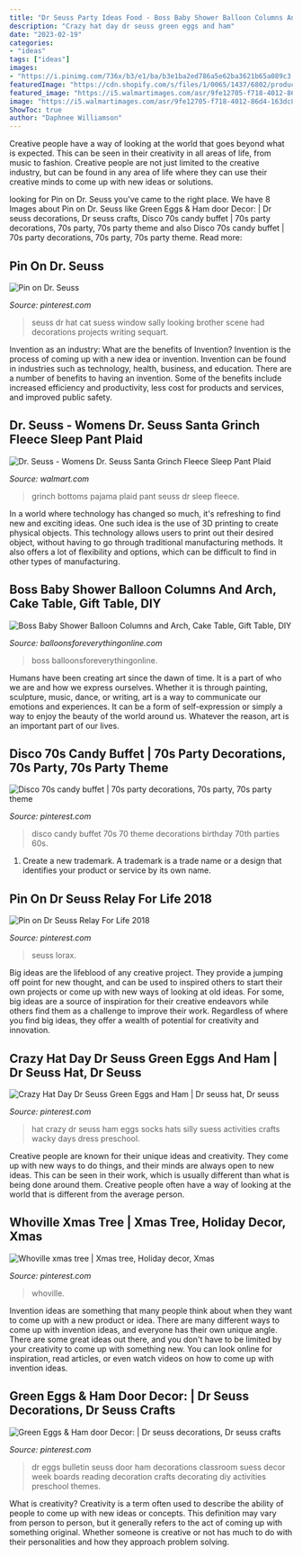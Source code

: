```yaml
---
title: "Dr Seuss Party Ideas Food - Boss Baby Shower Balloon Columns And Arch, Cake Table, Gift Table, Diy"
description: "Crazy hat day dr seuss green eggs and ham"
date: "2023-02-19"
categories:
- "ideas"
tags: ["ideas"]
images:
- "https://i.pinimg.com/736x/b3/e1/ba/b3e1ba2ed786a5e62ba3621b65a089c3.jpg"
featuredImage: "https://cdn.shopify.com/s/files/1/0065/1437/6802/products/BABY_1200x1200.jpg?v=1588369334"
featured_image: "https://i5.walmartimages.com/asr/9fe12705-f718-4012-86d4-163dc8de3c0e_1.7d69c876ec393c6a2055f053dbba36b2.jpeg"
image: "https://i5.walmartimages.com/asr/9fe12705-f718-4012-86d4-163dc8de3c0e_1.7d69c876ec393c6a2055f053dbba36b2.jpeg"
ShowToc: true
author: "Daphnee Williamson"
---
```



Creative people have a way of looking at the world that goes beyond what is expected. This can be seen in their creativity in all areas of life, from music to fashion. Creative people are not just limited to the creative industry, but can be found in any area of life where they can use their creative minds to come up with new ideas or solutions.

	

		
looking for Pin on Dr. Seuss you've came to the right place. We have 8 Images about Pin on Dr. Seuss like Green Eggs &amp; Ham door Decor: | Dr seuss decorations, Dr seuss crafts, Disco 70s candy buffet | 70s party decorations, 70s party, 70s party theme and also Disco 70s candy buffet | 70s party decorations, 70s party, 70s party theme. Read more:
		
    
## Pin On Dr. Seuss

<img loading=lazy src="https://i.pinimg.com/736x/b7/ca/d9/b7cad96f7e9f3b01112e9e0277bba09f--dr-seuss-brother.jpg" onerror="this.onerror=null;this.src='https://tse1.mm.bing.net/th?id=OIP.608r8f5UWNPIjRk_OjGMCgENDo&amp;pid=15.1';" alt="Pin on Dr. Seuss">

_Source: pinterest.com_

>seuss dr hat cat suess window sally looking brother scene had decorations projects writing sequart. 

	

Invention as an industry: What are the benefits of Invention?
Invention is the process of coming up with a new idea or invention. Invention can be found in industries such as technology, health, business, and education. There are a number of benefits to having an invention. Some of the benefits include increased efficiency and productivity, less cost for products and services, and improved public safety.

    
## Dr. Seuss - Womens Dr. Seuss Santa Grinch Fleece Sleep Pant Plaid

<img loading=lazy src="https://i5.walmartimages.com/asr/9fe12705-f718-4012-86d4-163dc8de3c0e_1.7d69c876ec393c6a2055f053dbba36b2.jpeg" onerror="this.onerror=null;this.src='https://tse2.mm.bing.net/th?id=OIP.JQqW4N5rJohQyfsQLwoFQAHaJ4&amp;pid=15.1';" alt="Dr. Seuss - Womens Dr. Seuss Santa Grinch Fleece Sleep Pant Plaid">

_Source: walmart.com_

>grinch bottoms pajama plaid pant seuss dr sleep fleece. 

	

In a world where technology has changed so much, it's refreshing to find new and exciting ideas. One such idea is the use of 3D printing to create physical objects. This technology allows users to print out their desired object, without having to go through traditional manufacturing methods. It also offers a lot of flexibility and options, which can be difficult to find in other types of manufacturing.

    
## Boss Baby Shower Balloon Columns And Arch, Cake Table, Gift Table, DIY

<img loading=lazy src="https://cdn.shopify.com/s/files/1/0065/1437/6802/products/BABY_1200x1200.jpg?v=1588369334" onerror="this.onerror=null;this.src='https://tse2.mm.bing.net/th?id=OIP.QnKPGxs4tPEchoNqc7K6SgHaFS&amp;pid=15.1';" alt="Boss Baby Shower Balloon Columns and Arch, Cake Table, Gift Table, DIY">

_Source: balloonsforeverythingonline.com_

>boss balloonsforeverythingonline. 

	

Humans have been creating art since the dawn of time. It is a part of who we are and how we express ourselves. Whether it is through painting, sculpture, music, dance, or writing, art is a way to communicate our emotions and experiences. It can be a form of self-expression or simply a way to enjoy the beauty of the world around us. Whatever the reason, art is an important part of our lives.

    
## Disco 70s Candy Buffet | 70s Party Decorations, 70s Party, 70s Party Theme

<img loading=lazy src="https://i.pinimg.com/736x/46/fe/dc/46fedc1b360590269b437296e7e9a0b2--disco-s-s-party.jpg" onerror="this.onerror=null;this.src='https://tse3.mm.bing.net/th?id=OIP.FXCYi2f7_H3xfJh9-8tDDQHaFj&amp;pid=15.1';" alt="Disco 70s candy buffet | 70s party decorations, 70s party, 70s party theme">

_Source: pinterest.com_

>disco candy buffet 70s 70 theme decorations birthday 70th parties 60s. 

	

1. Create a new trademark. A trademark is a trade name or a design that identifies your product or service by its own name.

    
## Pin On Dr Seuss Relay For Life 2018

<img loading=lazy src="https://i.pinimg.com/736x/b3/e1/ba/b3e1ba2ed786a5e62ba3621b65a089c3.jpg" onerror="this.onerror=null;this.src='https://tse2.mm.bing.net/th?id=OIP.u8y3XDbmEQC3O-YVcXYbdgHaJ3&amp;pid=15.1';" alt="Pin on Dr Seuss Relay For Life 2018">

_Source: pinterest.com_

>seuss lorax. 

	

Big ideas are the lifeblood of any creative project. They provide a jumping off point for new thought, and can be used to inspired others to start their own projects or come up with new ways of looking at old ideas. For some, big ideas are a source of inspiration for their creative endeavors while others find them as a challenge to improve their work. Regardless of where you find big ideas, they offer a wealth of potential for creativity and innovation.

    
## Crazy Hat Day Dr Seuss Green Eggs And Ham | Dr Seuss Hat, Dr Seuss

<img loading=lazy src="https://i.pinimg.com/736x/1c/70/8b/1c708b8678285e496643b5178f44c3f1.jpg" onerror="this.onerror=null;this.src='https://tse4.mm.bing.net/th?id=OIP.8FB1Y37_0d6PBU1LmS7vIwHaJ3&amp;pid=15.1';" alt="Crazy Hat Day Dr Seuss Green Eggs and Ham | Dr seuss hat, Dr seuss">

_Source: pinterest.com_

>hat crazy dr seuss ham eggs socks hats silly suess activities crafts wacky days dress preschool. 

	

Creative people are known for their unique ideas and creativity. They come up with new ways to do things, and their minds are always open to new ideas. This can be seen in their work, which is usually different than what is being done around them. Creative people often have a way of looking at the world that is different from the average person.

    
## Whoville Xmas Tree | Xmas Tree, Holiday Decor, Xmas

<img loading=lazy src="https://i.pinimg.com/originals/8b/80/f0/8b80f04b7c0c8f782a75280a4bb3cf86.jpg" onerror="this.onerror=null;this.src='https://tse3.mm.bing.net/th?id=OIP.1hYEsDC3Hdta67b2YMPYewHaNK&amp;pid=15.1';" alt="Whoville xmas tree | Xmas tree, Holiday decor, Xmas">

_Source: pinterest.com_

>whoville. 

	

Invention ideas are something that many people think about when they want to come up with a new product or idea. There are many different ways to come up with invention ideas, and everyone has their own unique angle. There are some great ideas out there, and you don't have to be limited by your creativity to come up with something new. You can look online for inspiration, read articles, or even watch videos on how to come up with invention ideas.

    
## Green Eggs &amp; Ham Door Decor: | Dr Seuss Decorations, Dr Seuss Crafts

<img loading=lazy src="https://i.pinimg.com/736x/80/6c/57/806c5756fd5d2022abafe818693f2d6d--green-eggs-and-ham-bulletin-board-dr-suess-bulletin-board-ideas.jpg" onerror="this.onerror=null;this.src='https://tse2.mm.bing.net/th?id=OIP.4kysSydMPCbMJZHBswxjswHaLf&amp;pid=15.1';" alt="Green Eggs &amp; Ham door Decor: | Dr seuss decorations, Dr seuss crafts">

_Source: pinterest.com_

>dr eggs bulletin seuss door ham decorations classroom suess decor week boards reading decoration crafts decorating diy activities preschool themes. 

	

What is creativity?
Creativity is a term often used to describe the ability of people to come up with new ideas or concepts. This definition may vary from person to person, but it generally refers to the act of coming up with something original. Whether someone is creative or not has much to do with their personalities and how they approach problem solving.

